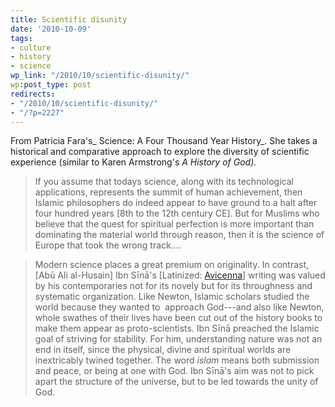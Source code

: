 ```yaml
---
title: Scientific disunity
date: '2010-10-09'
tags:
- culture
- history
- science
wp_link: "/2010/10/scientific-disunity/"
wp:post_type: post
redirects:
- "/2010/10/scientific-disunity/"
- "/?p=2227"
---
```


From Patricia Fara's_ Science: A Four Thousand Year History_. She takes a historical and comparative approach to explore the diversity of scientific experience (similar to Karen Armstrong's _A History of God)._

> If you assume that todays science, along with its technological applications, represents the summit of human achievement, then Islamic philosophers do indeed appear to have ground to a halt after four hundred years [8th to the 12th century CE]. But for Muslims who believe that the quest for spiritual perfection is more important than dominating the material world through reason, then it is the science of Europe that took the wrong track....

>

> Modern science places a great premium on originality. In contrast, [Abū Ali al-Husain] Ibn Sīnā's [Latinized: [Avicenna](http://en.wikipedia.org/wiki/Avicenna)] writing was valued by his contemporaries not for its novely but for its throughness and systematic organization. Like Newton, Islamic scholars studied the world because they wanted to  approach God---and also like Newton, whole swathes of their lives have been cut out of the history books to make them appear as proto-scientists. Ibn Sīnā preached the Islamic goal of striving for stability. For him, understanding nature was not an end in itself, since the physical, divine and spiritual worlds are inextricably twined together. The word _islam_ means both submission and peace, or being at one with God. Ibn Sīnā's aim was not to pick apart the structure of the universe, but to be led towards the unity of God.
